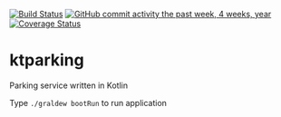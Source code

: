 [![Build Status](https://travis-ci.org/lamao/ktparking.svg?branch=master)](https://travis-ci.org/lamao/ktparking)
[![GitHub commit activity the past week, 4 weeks, year](https://img.shields.io/github/commit-activity/w/lamao/ktparking.svg)](https://github.com/lamao/ktparking/graphs/commit-activity)
[![Coverage Status](https://coveralls.io/repos/github/lamao/ktparking/badge.svg?branch=master)](https://coveralls.io/github/lamao/ktparking?branch=master)
# ktparking
Parking service written in Kotlin

Type ```./graldew bootRun``` to run application
